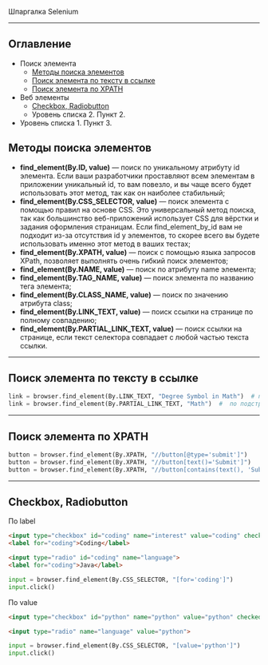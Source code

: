 Шпаргалка Selenium
____
## Оглавление

- Поиск элемента
  - [Методы поиска элементов](#Методы-поиска-элементов)
  - [Поиск элемента по тексту в ссылке](#Поиск-элемента-по-тексту-в-ссылке)
  - [Поиск элемента по XPATH](#Поиск-элемента-по-XPATH)
- Веб элементы
    - [Checkbox, Radiobutton](#Checkbox,-Radiobutton)
    - Уровень списка 2. Пункт 2.
- Уровень списка 1. Пункт 3.

## Методы поиска элементов

- **find_element(By.ID, value)** — поиск по уникальному атрибуту id элемента. Если ваши разработчики проставляют всем элементам в приложении уникальный id, то вам повезло, и вы чаще всего будет использовать этот метод, так как он наиболее стабильный;
- **find_element(By.CSS_SELECTOR, value)** — поиск элемента с помощью правил на основе CSS. Это универсальный метод поиска, так как большинство веб-приложений использует CSS для вёрстки и задания оформления страницам. Если find_element_by_id вам не подходит из-за отсутствия id у элементов, то скорее всего вы будете использовать именно этот метод в ваших тестах;
- **find_element(By.XPATH, value)** — поиск с помощью языка запросов XPath, позволяет выполнять очень гибкий поиск элементов;
- **find_element(By.NAME, value)** — поиск по атрибуту name элемента;
- **find_element(By.TAG_NAME, value)** — поиск элемента по названию тега элемента;
- **find_element(By.CLASS_NAME, value)** — поиск по значению атрибута class;
- **find_element(By.LINK_TEXT, value)** — поиск ссылки на странице по полному совпадению;
- **find_element(By.PARTIAL_LINK_TEXT, value)** — поиск ссылки на странице, если текст селектора совпадает с любой частью текста ссылки.

____

## Поиск элемента по тексту в ссылке

```python
link = browser.find_element(By.LINK_TEXT, "Degree Symbol in Math")  # по полному соответствию текста
link = browser.find_element(By.PARTIAL_LINK_TEXT, "Math")  #  по подстроке
```
____
## Поиск элемента по XPATH

```python
button = browser.find_element(By.XPATH, "//button[@type='submit']")
button = browser.find_element(By.XPATH, "//button[text()='Submit']")
button = browser.find_element(By.XPATH, "//button[contains(text(), 'Submit')]")
```
____
## Checkbox, Radiobutton
По label
```html
<input type="checkbox" id="coding" name="interest" value="coding" checked />
<label for="coding">Coding</label>
```
```html
<input type="radio" id="coding" name="language">
<label for="coding">Java</label>
```

```python
input = browser.find_element(By.CSS_SELECTOR, "[for='coding']")
input.click()
```

По value
```html
<input type="checkbox" id="python" name="python" value="python" checked />
```

```html
<input type="radio" name="language" value="python">
```

```python
input = browser.find_element(By.CSS_SELECTOR, "[value='python']")
input.click()
```



